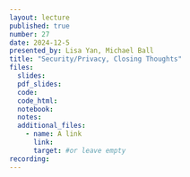 ```yaml
---
layout: lecture
published: true
number: 27
date: 2024-12-5
presented_by: Lisa Yan, Michael Ball
title: "Security/Privacy, Closing Thoughts"
files:
  slides:
  pdf_slides:
  code:
  code_html:
  notebook:
  notes:
  additional_files:
    - name: A link
      link:
      target: #or leave empty
recording:
---
```

